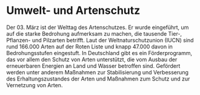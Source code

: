 # Umwelt- und Artenschutz
Der 03. März ist der Welttag des Artenschutzes. Er wurde eingeführt, um auf die starke Bedrohung aufmerksam zu machen, die tausende Tier-, Pflanzen- und Pilzarten betrifft. Laut der Weltnaturschutzunion (IUCN) sind rund 166.000 Arten auf der Roten Liste und knapp 47.000 davon in Bedrohungsstufen eingestuft. In Deutschland gibt es ein Förderprogramm, das vor allem den Schutz von Arten unterstützt, die vom Ausbau der erneuerbaren Energien an Land und Wasser betroffen sind. Gefördert werden unter anderem Maßnahmen zur Stabilisierung und Verbesserung des Erhaltungszustandes der Arten und Maßnahmen zum Schutz und zur Vernetzung von Arten.
